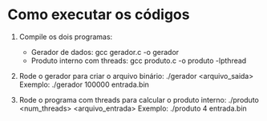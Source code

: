 # Como executar os códigos

1. Compile os dois programas:
   - Gerador de dados:
     gcc gerador.c -o gerador
   - Produto interno com threads:
     gcc produto.c -o produto -lpthread

2. Rode o gerador para criar o arquivo binário:
   ./gerador <N> <arquivo_saida>
   Exemplo:
   ./gerador 100000 entrada.bin

3. Rode o programa com threads para calcular o produto interno:
   ./produto <num_threads> <arquivo_entrada>
   Exemplo:
   ./produto 4 entrada.bin
